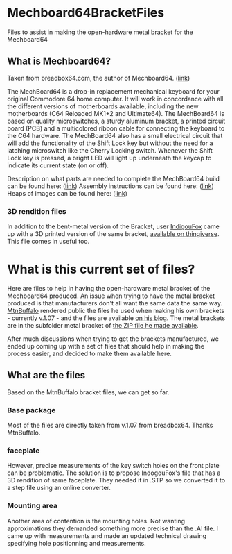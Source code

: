 # Mechboard64BracketFiles
Files to assist in making the open-hardware metal bracket for the Mechboard64

## What is Mechboard64?
Taken from breadbox64.com, the author of Mechboard64. ([link](https://www.breadbox64.com/blog/diy-mechboard64/))

The MechBoard64 is a drop-in replacement mechanical keyboard for your original Commodore 64 home computer. It will work in concordance with all the different versions of motherboards available, including the new motherboards (C64 Reloaded MK1+2 and Ultimate64). The MechBoard64 is based on quality microswitches, a sturdy aluminum bracket, a printed circuit board (PCB) and a multicolored ribbon cable for connecting the keyboard to the C64 hardware. The MechBoard64 also has a small electrical circuit that will add the functionality of the Shift Lock key but without the need for a latching microswitch like the Cherry Locking switch. Whenever the Shift Lock key is pressed, a bright LED will light up underneath the keycap to indicate its current state (on or off).

Description on what parts are needed to complete the MechBoard64 build can be found here: ([link](https://www.breadbox64.com/blog/diy-mechboard64/))
Assembly instructions can be found here: ([link](https://www.breadbox64.com/mechboard64-2/mechboard64-assembly-instructions/))
Heaps of images can be found here: ([link](https://www.breadbox64.com/blog/the-mechboard64/))

### 3D rendition files
In addition to the bent-metal version of the Bracket, user [IndigouFox](https://www.thingiverse.com/indigoufox/designs) came up with a 3D printed version of the same bracket, [available on thingiverse](https://www.thingiverse.com/thing:5448321). This file comes in useful too.

# What is this current set of files?
Here are files to help in having the open-hardware metal bracket of the Mechboard64 produced. An issue when trying to have the metal bracket produced is that manufacturers don't all want the same data the same way. [MtnBuffalo](https://www.pcbway.com/project/member/?bmbno=67FED125-1063-4F) rendered public the files he used when making his own brackets - currently v.1.07 - and the files are available [on his blog](https://www.breadbox64.com/blog/diy-mechboard64/).
The metal brackets are in the subfolder metal bracket of [the ZIP file he made available](https://www.breadbox64.com/wp-content/uploads/2021/04/DIY_MechBoard64_107LED_Mod.zip).

After much discussions when trying to get the brackets manufactured, we ended up coming up with a set of files that should help in making the process easier, and decided to make them available here.

## What are the files
Based on the MtnBuffalo bracket files, we can get so far. 

### Base package
Most of the files are directly taken from v.1.07 from breadbox64. Thanks MtnBuffalo.

### faceplate
However, precise measurements of the key switch holes on the front plate can be problematic. The solution is to propose IndogouFox's file that has a 3D rendition of same faceplate. They needed it in .STP so we converted it to a step file using an online converter.

### Mounting area
Another area of contention is the mounting holes. Not wanting approximations they demanded something more precise than the .AI file. I came up with measurements and made an updated technical drawing specifying hole positionning and measurements.
